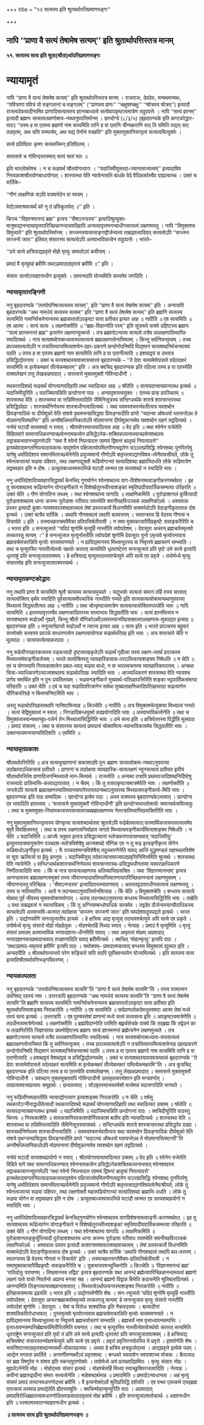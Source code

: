+++
title = "१२ सत्यस्य इति श्रुत्यर्थापत्तिप्रमाणभङ्गः"

+++


## नापि ‘‘प्राणा वै सत्यं तेषामेष सत्यम्’’ इति श्रुतार्थापत्तिस्तत्र मानम्

**५१. सत्यस्य सत्य इति श्रुता(श्रौता)र्थापत्तिप्रमाणभङ्गः**

# **न्यायामृतं**

नापि ‘‘प्राणा वै सत्यं तेषामेष सत्यम्’’ इति श्रुतार्थापत्तिस्तत्र मानम् । राजराजः, देवदेवः, मन्मथमन्मथः, ‘‘पवित्राणां पवित्रं यो मङ्गलानां च मङ्गलम्’’ (‘‘प्राणस्य प्राणः’’ ‘‘चक्षुषश्चक्षुः’’ ‘‘श्रोत्रस्य श्रोत्रम्’’) इत्यादौ राजत्वदेवत्वादीनामिव प्राणादिसत्यत्वस्य ज्ञानाबाध्यत्वे सत्येवापकृष्टत्वमात्रेण तदुपपत्तेः । नापि ‘‘सत्यं ज्ञानम्’’ इत्यादौ ब्रह्मणः सत्यत्वलक्षणोक्त्य-न्यथानुपपत्तिर्मानम् । छान्दोग्ये (८/३/५) (बृहदारण्यके इति कण्टकोद्धार-पाठः) ‘‘तस्य ह वा एतस्य ब्रह्मणो नाम सत्यमिति तानि ह वा एतानि त्रीण्यक्षराणि सत् ति यमिति तद्यत् सत् तदमृतम्, अथ यत्ति तन्मर्त्यम्, अथ यद्यं तेनोभे यच्छति’’ इति मुक्तामुक्तनियन्तृत्वं सत्यत्वमित्युक्तेः ।

सत्ये प्रतिष्ठितः कृष्णः सत्यमस्मिन् प्रतिष्ठितम् ।

सत्तासत्ते च गोविन्दस्तस्मात् सत्यं सतां मतः ॥

इति भारतोक्तेश्च । न च रूढ्यर्थं श्रौतयोगत्यागः । ‘‘यदाजिमीयुस्तदा-ज्यानामाज्यत्वम्’’ इत्यादाविव निरवकाशश्रौतयोगबाधायोगात् । शास्त्रस्था वेति न्यायेनासति बाधके वेदे वैदिकार्थस्यैव ग्राह्यत्वाच्च । उक्तं च वार्तिके–

‘‘गौणं लाक्षणिकं वाऽपि वाक्यभेदेन वा स्वयम् ।

वेदोऽयमाश्रयत्यर्थं को नु तं प्रतिकूलयेत् ॥’’ इति ।

किञ्च ‘‘विज्ञानमानन्दं ब्रह्म’’ इत्यत्र ‘‘सैषाऽनन्दस्य’’ इत्यादिश्रुत्युक्त-मानुषाद्यानन्दव्यावृत्तापरिच्छिन्नानन्दत्ववदिहापि अन्यव्यावृत्तमनन्याधीनसत्यत्वं लक्षणमस्तु । नापि ‘‘विमुक्तश्च विमुच्यते’’ इति श्रुतार्थापत्तिर्मानम् । सज्जनस्यासत्सङ्गाद्दौर्जन्यस्य ताम्रद्रवत्वादिवत् सत्यत्वेऽपि ‘‘सज्जनः सज्जनो जातः’’ इतिवत् संसारस्य सत्यत्वेऽपि अस्वाभाविकत्वेन तदुपपत्तेः । भारते–

‘‘उभे सत्ये क्षत्रियाद्यप्रवृत्ते मोहो मृत्युः सम्मतोऽयं कवीनाम् ।

प्रमादं वै मृत्युमहं ब्रवीमि तथाऽप्रमादादमृतत्वं ब्रवीमि ॥’’ इति ।

संसारः सत्योऽप्यज्ञानाधीन इत्युक्तेः । एवमन्यदपि योज्यमिति सत्यमेव जगदिति ।

### **न्यायामृततरङ्गिणी**

ननु बृहदारण्यके ‘‘तस्योपनिषत्सत्यस्य सत्यम्’’, इति ‘‘प्राणा वै सत्यं तेषामेष सत्यम्’’ इति । अन्यत्रापि बृहदारण्यके ‘‘अथ नामधेयं सत्यस्य सत्यम्’’ इति ‘‘प्राणा वै सत्यं तेषामेष सत्यम्’’ इति ब्रह्मणि सत्यस्य सत्यमिति नामनिर्वचनेनान्यस्य ब्रह्मसत्तातोऽपकृष्टा सत्ता प्रतीयत इत्यत आह ॥ नापीति ॥ एष सत्यमिति ॥ एष आत्मा । सत्यं सत्यः ॥ लक्षणोक्तीति ॥ ‘‘ब्रह्म-विदाप्नोति परम्’’ इति सूत्ररूपे वाक्ये उद्दिष्टस्य ब्रह्मणः ‘‘सत्यं ज्ञानमनन्तं ब्रह्म’’ इत्यनेन लक्षणान्युच्यन्ते । तत्र ब्रह्मणोऽन्यस्य सत्यत्वे तत्रैव तल्लक्षणातिव्याप्तिः स्यादित्यर्थः । नात्र सत्यशब्देनाबाध्यत्वरूपसत्यत्वं ब्रह्मलक्षणत्वेनाभिमतम् । किन्तु सर्वनियन्तृत्वम् । तच्च प्रपञ्चसत्यत्वेऽपि न तत्रातिव्याप्तमित्याशयेन दहर-प्रकरणे छन्दोगोपनिषदि विद्यमानं सत्यशब्दनिर्वचनवाक्यं पठति ॥ तस्य ह वा एतस्य ब्रह्मणो नाम सत्यमिति तानि ह वा एतानीत्यादि ॥ हशब्दद्वयं च उभयत्र प्रसिद्धिद्योतनाय । उक्तं च सत्यशब्दस्यावयवत्रयवत्त्वं बृहदारण्यके – ‘‘ते देवाः सत्यमेवोपासते तदेतदक्षरं सत्यमिति स इत्येकमक्षरं तीत्येकमक्षरम्’’ इति । अत्र क्वचिद् बृहदारण्यक इति पठित्वा तस्य ह वा एतस्येति वाक्यलेखनं तत्तु लेखकप्रमादात् । सत्तासत्ते मुक्तामुक्तौ गोविन्दाधीनौ ।

रथकारादिशब्दे रूढ्यर्थं योगत्यागवदिहापि तथा स्यादित्यत आह ॥ श्रौतेति ॥ सत्यपदान्वाख्यानलब्ध इत्यर्थः ॥ यदाजिमीयुरिति ॥ यदाजिमायन्निति छन्दोगानां पाठः । अन्यादृशस्त्वयुक्तः । एतच्च प्राक् प्रपञ्चितम् ॥ शास्त्रस्था वेति ॥ शास्त्रस्था वा त्तन्निमित्तत्वादिति जैमिनिसूत्रस्य सन्दिग्धार्थके शास्त्रे शास्त्रान्तरस्था प्रसिद्धिर्ग्राह्या । शास्त्रार्थनिर्णयस्य शास्त्राधीनत्वादित्यर्थः । यथा यवमयश्चरुर्भवतीत्यत्र यवशब्देन प्रियङ्ग्वादिकं वा दीर्घशूको वेति संशये पृथक्जनप्रसिद्ध्या प्रियङ्ग्वादीति प्राप्ते ‘‘यदान्या ओषधयो म्लायन्तेऽथ ते मोदमानास्तिष्ठन्ति’’ इति अन्यौषधिम्लानिकालेऽपि मोदमानानां दीर्घशूकानामेव यवशब्देन ग्रहणं तद्वदित्यर्थः । नन्वेवं घटादौ सत्यशब्दो न स्यात् । श्रौतयोगस्याभावादित्यत आह ॥ वेद इति ॥ यथा श्येनेन यजेतेति विहितयागे सामानाधिकरण्याच्छ्येननामकत्वेन प्रसिद्धेऽनेक-शक्तिकल्पनाभयाच्छ्येनशब्दस्य तद्वाचकभावानभ्युपगमेऽपि ‘‘यथा वै श्येनो निपत्यादत्त एवमयं द्विषन्तं भ्रातृव्यं निपत्यादत्ते’’ इत्यर्थवादावगतनिपत्यादायकत्व-सादृश्येन पक्षिजात्योपमितगौणत्वद्वारेण वाऽऽप्तप्रसिद्धिः श्येनशब्दः पुनरितरेषु यागेषु धर्मातिदेशाय समानमितरच्छ्येनेनेति प्रयुज्यमानो गौणोऽपि क्लृप्तत्वाद्यागविषय-त्वेनैवावसीयते, लोके तु श्येनत्वजात्यां रूढ्या पक्षिपरः, तथा लक्षणाद्युक्तौ रूढियोगाभ्यां सत्यादिशब्दा ब्रह्माभिदधति लोके रूढिमात्रेण तद्व्यवहार इति न दोषः । प्रत्युताबाध्यस्वरूपभिन्ने घटादौ त्वन्मत एव सत्यशब्दो न स्यादिति भावः ।

ननु धर्मातिदेशादिव्यवहारसिद्ध्यर्थं केनचिद् गुणयोगेन श्येनशब्दस्य याग-विशेषनामत्वाङ्गीकरणमर्थवत् । इह तु सत्यशब्दस्य रूढित्यागेन योगाङ्गीकारे न विशेषहेतुरस्तीत्याशङ्कां स्मृतिपादीयवार्तिकसम्मत्या परिहरति ॥ उक्तं चेति ॥ गौणं योगादिना लब्धम् । यथा श्येनशब्दस्य यागादिः ॥ लाक्षणिकमिति ॥ पुरोडाशानलं कुर्वित्यादौ पुरोडाशशब्दस्य धानाः करम्भः पुरोडाशः परीवापः पयस्येति सवनीयहविःपञ्चकं लाक्षणिकोऽर्थः । अश्ववालः प्रस्तर इत्यादौ कुशा-नामश्ववालशब्दवाच्यत्वं तेषां प्रस्तरकार्ये विधानमिति वाक्यभेदोऽपि वेदाङ्गीकृतत्वान्न दोष इत्यर्थः । उक्तं चात्रैव वार्तिके । अथापि गौणशब्दत्वं तथापि बलवत्तरम् । स्वतन्त्रस्य हि वेदस्य गौणत्वं न विचार्यते ॥ इति । तस्माच्छास्त्रमतैवैका प्रतिपत्तिर्बलीयसी । न समा मुक्तकाचारैर्विप्रकृष्टैः ससङ्करैरिति च ॥ भारत इति ॥ सनत्सुजाते ‘‘यदिदं शृृणोमि मृत्युर्हि नास्तीति तवोपदेशम् । देवासुरा अचरन् ब्रह्मचर्यममृत्यवे तत्कतरन्नु सत्यम् ।’’ हे सनत्सुजात मृत्युर्नास्तीति तवोपदेशं शृृणोमि देवासुराः पुनो ऽमृत्यवे मृत्योरभावाय ब्रह्मचर्यमाचरन्निति मृत्योः सत्त्वमवगम्यते । न ह्यविद्यमानस्य मिथ्याभूतस्य वा निवृत्तये ब्रह्मचरणं सम्भवति । तथा च मृत्युरस्ति नास्तीत्येतयोः पक्षयोः कतरत् सत्यमिति धृतराष्टे्रण सनत्सुजातं प्रति पृष्टे उभे सत्ये इत्यादि धृतराष्ट्रं प्रति सनत्सुजातवाक्यम् । हे क्षत्रियाद्य मृत्युस्तदभावश्चेत्युभे अपि सत्ये एव प्रवृत्ते । तयोर्मध्ये मृत्युः संसारमोह इति सनत्सुजातवाक्यस्यार्थः ।

### **न्यायामृतकण्टकोद्धारः**

ननु तथापि प्राणा वै सत्यमिति श्रुतौ सत्यस्य सत्यत्वमुच्यते । यद्युभयोः सत्यत्वं समानं तर्हि तस्य सत्त्वात् सत्यत्वोक्तिर् वृथैव स्यादिति पूर्वसत्यत्वमौपचारिकं नास्तीति गम्यते इति सत्यसत्यत्वोक्त्यन्यथानुपपत्त्या मिथ्यात्वं सिद्ध्यतीत्यत आह ॥ नापीति ॥ तथा चोत्कृष्टत्वमात्रेण सत्यसत्यत्वोक्तिरुपपन्नेति भावः ॥ नापि सत्यमिति ॥ इतरव्यावृत्तस्यैव लक्षणत्वादितरस्य सत्त्वाभावः सिद्ध्यतीति भावः । सत्यं ज्ञानमित्यत्र न सत्यशब्दस्य रूढोऽर्थो गृह्यते, किन्तु श्रौतो यौगिकोऽर्थोऽतस्तस्यानतिप्रसक्तत्वाल्लक्षणत्व-मुपपद्यत इत्याह ॥ बृहदारण्यक इति ॥ ननूत्सर्गप्राप्तो रूढोऽर्थो न त्याज्य इत्यत आह ॥ सत्य इति ॥ भारते प्रपञ्चस्य बहुवारं सत्त्वोक्तेः सत्त्वस्य प्रपञ्चे साधारणत्वेन लक्षणत्वायोगान्न रूढार्थपरिग्रह इति भावः । अत्र सत्तासत्ते चेति न मूलपाठः । सत्यासत्येत्याकरपाठः ।

ननु रूढेर्योगापहारकत्वस्य पङ्कजादौ दृष्टत्वात्प्रकृतेऽपि रूढार्थं गृहीत्वा तस्य लक्षण-त्वार्थं प्रपञ्चस्य मिथ्यात्वमेवाङ्गीकर्तव्यम् । भारते सत्वोक्तिस्तु व्यावहारिकसत्व-पराऽस्त्वित्याशङ्क्य निषेधति ॥ न चेति ॥ एवं च योगस्यापि निरवकाशत्वेन प्रबल-त्वाद् रूढ्या बाधो, न वा भारतवचनस्य व्यावहारिकपरत्वम् । अन्यथा चित्रा-ज्याधिकरणेऽप्याज्यशब्दस्य रूढार्थपरिग्रहः स्यादिति भावः । आज्याधिकरणं शास्त्रस्था वेति न्यायश्च प्रागेव समर्थित इति न पुनः प्रयतितव्यम् । रूढ्यनङ्गीकारे मुख्यार्थ-परिग्रहापत्तिरिति शङ्का भट्टवार्तिकसंमत्या परिहरति ॥ उक्तं चेति ॥ एवं च यदा रूढादिपरित्यागेन सर्वथा मुख्यलाक्षणिकादिपरिग्रहस्तदा रूढत्यागेन यौगिकपरिग्रहे न किमप्यनिष्टमिति भावः ।

अस्तु रूढार्थपरिग्रहस्तथापि नानिष्टमित्याह ॥ किञ्चेति ॥ नापीति ॥ अत्र विमुक्तश्चेत्युक्त्या मिथ्यात्वं गम्यते । सत्यं चेद्विमुक्तत्वं न स्यात् । निगडादिबन्धयुक्ते तदप्रयोगादिति भावः ॥ अस्वाभाविकत्वेनेति ॥ तथा च विमुक्तत्वस्यान्यथाप्युप-पत्तेर्न तेन मिथ्यात्वसिद्धिरिति भावः ॥ उभे सत्य इति ॥ क्षत्रियेतरस्य विद्धीति मूलपाठः । प्रमादं संसारम् । तथा च संसारस्य सत्यत्वं प्रमादत्वं चोक्तमित्य-स्वाभाविकत्वमेव सिद्ध्यतीति भावः । उक्तन्यायमन्यत्राप्यतिदिशति ॥ एवमिति ॥

### **न्यायामृतप्रकाशः**

श्रौतार्थापत्तिरिति ॥ अत्र सत्यभूतप्राणानां सकाशादपि पुनः ब्रह्मणः सत्यत्वोक्त्य-न्यथाऽनुपपत्त्या तदपेक्षयाऽधिकसत्वं प्रतीयते । प्राणानां च तदपेक्षया व्यावहारिक-सत्वलक्षणं न्यूनसत्यत्वं प्रतीयत इतीयं श्रौतार्थापत्तिरेव प्राणादिजगन्मिथ्यात्वे मान-मित्यर्थः । राजत्वेति ॥ अन्यथा तत्रापि प्रथमराजादिशब्दनिर्दिष्टेषु राजत्वादेः प्रातिभासि-कत्वाद्यापातात् । न चैवम् । किं तु तत्रापकृष्टत्वमात्रमेवेति भावः । लक्षणोक्तीति ॥ जगतोऽपि सत्यत्वे ब्रह्मलक्षणस्यातिव्याप्त्यापत्तेरतस्तदन्यथाऽनुपपत्त्या मिथ्यात्वमङ्गीकार्य-मिति भावः । बृहदारण्यक इति पाठः प्रामादिकः । छान्दोग्य इत्येव पाठः । अस्य वाक्यस्य बृहदारण्यकेऽभावात् । छान्दोग्य एव भावादिति ज्ञातव्यम् । ‘सत्तासत्ते मुक्तामुक्तौ गोविन्दाधीनौ’ इति छान्दोग्यभारतोक्त्योः समानार्थत्वमित्याहुः । तथा च मुक्तामुक्त-नियामकत्वरूपसत्यत्वाख्यब्रह्मलक्षणस्य नेतरत्रातिव्याप्तिप्रसक्तिरिति भावः ।

ननु मुक्तामुक्तनियन्तृत्वस्य योगवृत्या सत्यशब्दार्थतया श्रुतत्वेऽपि रूढेर्बलवत्वात् पारमार्थिकत्वरूपसत्यत्वमेव श्रुतौ विवक्षितमस्तु । तथा च तस्य लक्षणत्वनिर्वाहाय जगतो मिथ्यात्वमङ्गीकार्यमित्याशङ्क्य निषेधति । न चेति ॥ यदाजिमिति ॥ आज्यैः स्तुवत इत्यत्र प्रसिद्धाज्यानां स्तोत्रकरणत्वासम्भवात् ‘यदाजिमीयुः’ इत्युत्तरवाक्यानुसारेण पञ्चदश-स्तोत्रविशेषेषु आज्यशब्दो यौगिक एव न तु रूढ इत्यङ्गीकृत्य योगेन रूढिबाधोऽङ्गीकृत इत्यर्थः । यैः पञ्चदशमन्त्रविशेषैस् तदुच्चारणेनेति यावद् आजिं युद्धमण्डलं यज्ञस्थलविशेषं वा शूरा ऋत्विजो वा ईयुः प्राप्नुयः । यदाजिमीयुस् तदेवाज्यानामाज्यपदप्रवृत्तिनिमित्तमिति श्रुत्यर्थः । शास्त्रस्था वेति न्यायेनेति ॥ सन्धिग्धार्थकशास्त्रार्थनिर्णयस्य शास्त्रान्तरस्थ-प्रसिद्ध्यधीनताया यववराहाधिकरणे निर्णीतत्वादिति भावः । किं च नात्र सत्यत्वलक्षणस्य अतिव्याप्तिप्रसक्तिः । यथा ‘विज्ञानमानन्दम्’ इत्यत्र आनन्दत्वस्य ब्रह्मलक्षणत्वमुक्तं तस्य जीवानन्दादावतिव्याप्तिवारणायापरिच्छिन्नानन्दत्वं लक्षणमुक्तम् । जीवानन्दस्तु परिच्छिन्नः । ‘सैषाऽनन्दस्य’ इत्यादितारत्म्यावगमात् । अतस्तद्वदपराधीनसत्यत्वं लक्षणमस्तु । तस्य च नातिव्याप्तिः । अतो न तदन्यथाऽनुपपत्तिर्मानमित्याह । किं चेति ॥ विमुक्तश्चेति ॥ बन्धस्य सत्यत्वे मोक्षात् पूर्वं जीवस्य मुक्तत्वोक्त्ययोगात् । अतस् तदन्यथाऽनुपपत्त्या बन्धस्य मिथ्यात्वसिद्धिरिति भावः । ताम्रेति ॥ यथा ताम्रद्रवत्वं न स्वाभाविकम् । किं तु अग्निसम्बन्धोपाधिकं सत्यमेव । तद्वदेव दौर्जन्यस्याप्यौपाधिकस्य सत्यत्वेऽपि अस्वाभावि-कत्वात् तदपेक्षया ‘सज्जनः सज्जनो जातः’ इति व्यपदेशवदुपपद्यते इत्यर्थः । भारत इति । उद्योगपर्वणि सनत्सुजातीय इत्यर्थः । हे क्षत्रिया अद्य मृत्युस् तदभावश्चेत्युभे अपि सत्ये एव प्रकृते । तयोर्मध्ये मृत्युः संसारो मोहो मोहहेतुकः । मोहश्चेत्तर्हि मिथ्या स्यात् । नेत्याह । प्रमादं वै मृत्युमिति ॥ मृत्युं संसारं प्रमादम् अस्वाभाविकं भगवदज्ञाना-धीनमिति यावत् । तथा अमृतत्वं मोक्षम् अप्रमादाद् भगवदज्ञानरूपप्रमादाभावात् तज्ज्ञानादिति यावद् ब्रवीमीत्यर्थः । क्वचित् ‘मोहान्मृत्युः’ इत्यपि पाठः । ‘तथाऽप्रमाद-ममृतत्वं ब्रवीमि’ इत्यपि पाठः । यथोक्तम्– प्रमादात्मकत्वाद् बन्धस्य विमुक्तत्वं ह्युच्यत इति । अन्यदपीति ॥ श्रौतार्थापत्त्यन्तरे परेण शङ्किते सति तदपि पूर्वोक्तन्यायेन योज्यमित्यर्थः । इति सत्यस्य सत्य इत्यादिश्रौतार्थापत्तिभङ्गविवरणम् ।

### **न्यायकल्पलता**

ननु बृहदारण्यके ‘‘तस्योपनिषत्सत्यस्य सत्यमि’’ति ‘‘प्राणा वै सत्यं तेषामेष सत्यमि’’ति । तस्य परमात्मन उपनिषद् रहस्यं नाम । उत्तरत्रापि बृहदारण्यके ‘‘अथ नामधेयं सत्यस्य सत्यमि’’ति ‘‘प्राणा वै सत्यं तेषामेष सत्यमि’’ति ब्रह्मणि सत्यस्य सत्यमिति नामनिर्वचनेनान्यस्य ब्रह्मसत्तातोऽपकृष्टा सत्ता प्रतीयत इति श्रुतार्थापत्तिमाशङ्क्य निराकरोति ॥ नापीति ॥ एष सत्यमिति ॥ सर्वप्राणलोकदेवभूतस्रष्टा आत्मा तेषां मध्ये सत्यं सत्य इत्यर्थः । उत्तरत्रापि । एष पुरुषस्तेषां प्राणानां मध्ये सत्यं सत्यसत्य इति ॥ अपकृष्टत्वमात्रेणेति ॥ तदधीनत्वमात्रेणेत्यर्थः ॥ लक्षणोक्तीति ॥ ब्रह्मविदाप्नोति परमिति बह्वर्थसेचके वाक्ये किं तद्ब्रह्म किं तद्वेदनं का च तत्प्राप्तिरिति जिज्ञासायाः प्रथमोद्दिष्टस्य ब्रह्मणः सत्यं ज्ञानमनन्तं ब्रह्मेत्यनेन लक्षणमुच्यते । तत्र ब्रह्मणोऽन्यस्य सत्यत्वे तत्रैव तल्लक्षणातिव्याप्तिः स्यादित्यर्थः । नात्र सत्यशब्देनाबाध्यत्व-रूपसत्यत्वं ब्रह्मलक्षणत्वेनाभिमतं किं तु सर्वनियन्तृत्वम् । तच्च प्रपञ्चसत्यत्वेऽपि न तत्रातिव्याप्तमित्याशयेनाह दहरप्रकरणे छन्दोगोपनिषदि विद्यमानं सत्यशब्दनिर्वचनवाक्यं पठति ॥ तस्य ह वा एतस्य ब्रह्मणो नाम सत्यमिति तानि ह वा एतानीत्यादि ॥ हशब्दद्वयं वैशब्दद्वयं च प्रसिद्धिद्योतनार्थम् । उक्तं च सत्यशब्दस्यावयवत्रयवत्वं बृहदारण्यके ‘‘ते देवाः सत्यमेवोपासते तदेतदक्षरं सत्यमिति स इत्येकमक्षरं तीत्येकमक्षरं यमित्येकमक्षरमि’’ति । अत्र कुत्रचिद् बृहदारण्यक इति पटित्वा तस्य ह वा एतस्येति वाक्यलेखनम् । तत्तु लेखकप्रमादात् । सत्तासत्ते मुक्तामुक्तौ गोविन्दाधीनौ । चशब्दान् मुक्तामुक्तावपि गोविन्दाधीनौ उतामृतत्वस्येशान इति मन्त्रवर्णात् । तल्प्रत्ययवत्त्वप्रत्ययः समूहार्थः । छन्दस्त्वात् । सोऽमृतस्याभयस्येशो मर्त्यमन्नं यदत्यगादिति भागवते ।

ननु रूढिर्योगमपहरतीति न्यायाद्योगत्याग इत्याशङ्क्य निराकरोति ॥ न चेति ॥ वर्षसु रथकारोऽग्नीनाद्धधीतेत्यादौ रथकारादिशब्दे रूढ्यर्थं योगत्यागवदिहापि तथा स्यादित्यत उक्तम् ॥ श्रोतेति ॥ सत्यपदान्वाख्यानलब्ध इत्यर्थः ॥ यदाजिमिति ॥ यदाजिमायन्निति छन्दोगानां पाठः । क्वचिदीयुरिति पाठस्तु चिन्त्यः ॥ निरवकाशेति ॥ सावकाशनिरवकाशयोर्निरवकाशं बलीय इति न्यायादित्यर्थः ॥ शास्त्रस्था वेति ॥ शास्त्रस्था वा तन्निमित्तत्वादिति जैमिनिसूत्रस्यायमर्थः । सन्दिग्धार्थके शास्त्रे शास्त्रान्तरस्था प्रसिद्धरेव ग्राह्या । शास्त्रार्थनिर्णयस्य शास्त्राधीनत्वादिति । यवमयश्चरुर्भवतीत्यत्र यथा यवशब्देन प्रियङ्ग्वादिकं दीर्घशूको वेति संशये पृथग्जनप्रसिद्ध्या प्रियङ्ग्वादीति प्राप्ते ‘‘यदाऽन्या औषधयो म्लायन्तेऽथ ते मोदमानास्तिष्टन्ती’’ति अन्यौषधिम्लानिकालेऽपि मोदमानानां दीर्घशूकानामेव यवशब्देन ग्रहणं तद्वदित्यर्थः ।

नन्वेवं घटादौ सत्यशब्दप्रयोगो न स्यात् । श्रौतयोगस्याभावादित्यत उक्तम् ॥ वेद इति ॥ श्येनेन यजेतेति विहिते यागे यथा सामानाधिकरण्यात् श्येननामकत्वेन प्रसिद्धेऽनेकशक्तिकल्पनाभयात् श्येनशब्दस्य तद्वाचकत्वानभ्युपगमेऽपि ‘यथा श्येनो निपत्यादत्त एवमयं द्विषन्तं भ्रातृव्यं निपत्यादत्ते’ इत्यर्थवादावगतनिपत्यादायकत्वसादृश्येन पक्षिजात्योपमितगौणत्वद्वारेण वाऽप्तप्रसिद्धिः श्येनशब्दः पुनरितरेषु यागेषु धर्मातिदेशाय समानमितरच्छ्येनेनेति प्रयुज्यमानो गौणोऽपि क्लृप्तत्वाद्यागविषयत्वेनैवाश्रीयते, लोके तु श्येनत्वजात्यां रूढ्या पक्षिपरः, तथा लक्षणोक्तौ महारूढियोगाभ्यां सत्यादिशब्दा ब्रह्माभि-दधति । लोके तु रूढ्या योगेन वा तद्व्यवहार इति न दोषः । प्रत्युताबाध्यस्वरूपभिन्ने घटादौ त्वन्मत एव सत्यशब्दप्रयोगो न स्यादिति भावः ।

ननु धर्मातिदेशादिव्यवहारसिद्ध्यर्थं केनचिद्गुणयोगेन श्येनशब्दस्य यागविशेषनामत्वाङ्गी-करणमर्थवत् । इह तु सत्यशब्दस्य रूढित्यागेन योगाङ्गीकारे न विशेषहेतुरस्तीत्याशङ्कां स्मृतिपादीयवार्तिकसम्मत्या परिहरति ॥ उक्तं चेति ॥ गौणं योगादिना लब्धम् । यथा श्येनशब्दस्य यागादिः ॥ लाक्षणिकमिति ॥ पुरोडाशानलङ्कुर्युरित्यादौ पुरोडाशशब्दस्य धानाः करम्भः पुरोडाशः परीवापः पयश्चेति सवनीयहविःपञ्चकं लाक्षणिकोऽर्थः । अश्ववालः प्रस्तर इत्यादौ काशानामश्ववालशब्दवाच्यत्वम् । तेषां प्रस्तरकार्ये विधानमिति वाक्यभेदोऽपि वेदाङ्गीकृतत्वान्न दोष इत्यर्थः । उक्तं चात्रैव वार्तिके ‘अथापि गौणशब्दत्वं तथापि बल-वत्तरम् । स्वतन्त्रस्य हि वेदस्य गौणत्वं न विचार्यते’ इति । तस्माच्छास्त्रगतैवैक्य-प्रतिपत्तिर्बलीयसी । न समामुक्तकाचारैर्विप्रकृष्टैः ससङ्करैरिति च । युक्त्यन्तरमभ्युच्चिनोति ॥ किञ्चेति ॥ ‘विज्ञानमानन्दं ब्रह्म’ ‘रातिर्दातुः परायणम् । तिष्ठमानस्य तद्विद’ इत्यत्र बृहदारण्यके यथा आनन्दं ब्रह्मेत्यपरिच्छिन्नानन्दरूपत्वं ब्रह्मणो लक्षणं यतो वाचो निवर्तन्ते अप्राप्य मनसा सह । आनन्दं ब्रह्मणो विद्वान्न बिभेति कदाचनेति श्रुतिबलादित्यर्थः । आनन्दमिति लिङ्गव्यत्ययश्च्छान्दसत्वात् । मिथ्यात्वेऽर्थापत्यन्तरमाशङ्क्य निराकरोति ॥ नापीति ॥ इतिहाससमत्या द्रढयति ॥ भारत इति ॥ उद्योगपर्वणीति शेषः । सन-त्सुजाते ‘यदिदं शृृणोमि मृत्युर्हि नास्तीति तवोपदेशम् । देवासुरा आचरन्ब्रह्मचर्याममृत्यवे तत्कतरन्नु सत्यम्’ हे सनत्सुजात मृत्युः संसारो नास्तीति तवोपदेशं शृृणोमि । देवासुराः । येषां च विरोधः शाश्वतिक इति नैकवद्भावः । बल्यादीनां शाश्वतिकविरोधाभावात् । पुनरमृत्यवे मृत्योरभावाय ब्रह्मचर्यमाचरन्निति मृत्योः सत्वमवगम्यते । न ह्यविद्यमानस्य मिथ्याभूतस्य वा निवृत्तये ब्रह्मचर्याचरणं सम्भवति । ब्रह्मचर्यं नाम वृत्ताध्ययनसम्पत्तिः । वृत्ताध्ययनसम्पत्तिर्ब्रह्मचर्यमितीरितमिति वचनात् । तथा च मृत्युरस्ति नास्तीत्येतयोरर्थयोः कतरत् सत्यमिति धृतराष्ट्रेण सनत्सुजातं प्रति पृष्टे तं प्रति उभे सत्ये इत्यादि धृतराष्टं प्रति सनत्सुजातवाक्यम् । हे क्षत्रियाद्य क्षत्रियश्रेष्ट संसारस्तन्मोक्षश्चेत्युभे अपि सत्ये एव प्रवृत्ते । प्रवृत्तं प्रवृत्तिरनयोरस्ति ते प्रवृत्ते । इश्वरेणेति शेषः । भावनिष्टान्तात्प्रवृत्तशब्दान्मत्वर्थी-योकारप्रत्ययः । अथवा हे क्षत्रिय क्षत्रकुलोद्भव । आद्यप्रवृत्ते इत्येकं पदम् । आद्येन भगवता प्रवर्तिते । अन्तर्णीतण्यर्थोऽयं प्रवृत्तशब्दः । बन्धको भवपाशेन भवपाशाच्च मोचकः । कैवल्यदः परं ब्रह्म विष्णुरेव न संशय इति स्कन्दपुराणोक्तेः । तयोर्मध्ये अयं प्रत्यक्षादिप्रमितः । मृत्युः संसारः मोहः । मुह्यतेऽनेनेति मोहः । मोहोद्भवः संसार इत्यर्थः । मोहश्चेत्तर्हि मिथ्या स्याच्छुक्तिरजतवदिति । नेत्याह । कवीनां ब्रह्मरुद्रादीनां संमतः सत्यत्वेनेति । माहेशब्दार्थमाह ॥ प्रमादमिति ॥ प्रमादोऽनवधानता । अहं मृत्युं संसारं प्रमादं तत्त्वानवधारणोद्भवं ब्रवीमि । वै इत्यनोक्तेऽर्थे श्रुतिप्रसिद्धिं दर्शयति । एष पन्था एतत्कर्म एतद्ब्रह्म एतत्सत्यं तस्मान्न प्रमाद्येतेति ह्यैतरयश्रुतिः । क्वचिन्मोहान्मृत्युरिति पाठः । अप्रमादात् प्रमादविरोधिब्रह्मतत्वावधारणोदिततत्प्रसादादमृतत्वं मोक्षं ब्रवीमि । इति सनत्सुजातश्लोकार्थः ॥ अज्ञानाधीन इति ॥ परमात्मस्वातन्त्र्याज्ञानाधीन इत्यर्थः ।

**॥ सत्यस्य सत्य इति श्रुतार्थापत्तिप्रमाणभङ्गः ॥**

